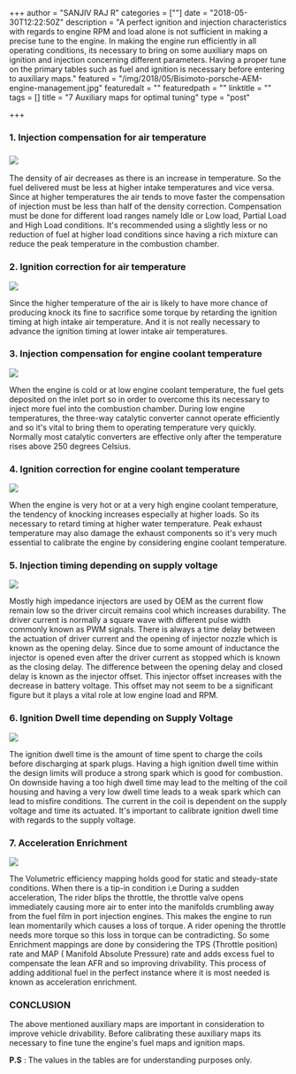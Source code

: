 +++
author = "SANJIV RAJ R"
categories = [""]
date = "2018-05-30T12:22:50Z"
description = "A perfect ignition and injection characteristics with regards to engine RPM and load alone is not sufficient in making a precise tune to the engine. In making the engine run efficiently in all operating conditions, its necessary to bring on some auxiliary maps on ignition and injection concerning different parameters. Having a proper tune on the primary tables such as fuel and ignition is necessary before entering to auxiliary maps."
featured = "/img/2018/05/Bisimoto-porsche-AEM-engine-management.jpg"
featuredalt = ""
featuredpath = ""
linktitle = ""
tags = []
title = "7 Auxiliary maps for optimal tuning"
type = "post"

+++
### 1. Injection compensation for air temperature

### ![](/img/2018/06/1111.jpg)

The density of air decreases as there is an increase in temperature. So the fuel delivered must be less at higher intake temperatures and vice versa. Since at higher temperatures the air tends to move faster the compensation of injection must be less than half of the density correction. Compensation must be done for different load ranges namely Idle or Low load, Partial Load and High Load conditions. It's recommended using a slightly less or no reduction of fuel at higher load conditions since having a rich mixture can reduce the peak temperature in the combustion chamber.

### 2. Ignition correction for air temperature

![](/img/2018/06/2222.jpg)

Since the higher temperature of the air is likely to have more chance of producing knock its fine to sacrifice some torque by retarding the ignition timing at high intake air temperature. And it is not really necessary to advance the ignition timing at lower intake air temperatures.

### 3. Injection compensation for engine coolant temperature

![](/img/2018/06/3333.jpg)

When the engine is cold or at low engine coolant temperature, the fuel gets deposited on the inlet port so in order to overcome this its necessary to inject more fuel into the combustion chamber. During low engine temperatures, the three-way catalytic converter cannot operate efficiently and so it's vital to bring them to operating temperature very quickly. Normally most catalytic converters are effective only after the temperature rises above 250 degrees Celsius.

### 4. Ignition correction for engine coolant temperature

![](/img/2018/06/4444.jpg)

When the engine is very hot or at a very high engine coolant temperature, the tendency of knocking increases especially at higher loads. So its necessary to retard timing at higher water temperature. Peak exhaust temperature may also damage the exhaust components so it's very much essential to calibrate the engine by considering engine coolant temperature.

### 5. Injection timing depending on supply voltage

![](/img/2018/06/5555.jpg)

Mostly high impedance injectors are used by OEM as the current flow remain low so the driver circuit remains cool which increases durability. The driver current is normally a square wave with different pulse width commonly known as PWM signals. There is always a time delay between the actuation of driver current and the opening of injector nozzle which is known as the opening delay. Since due to some amount of inductance the injector is opened even after the driver current as stopped which is known as the closing delay. The difference between the opening delay and closed delay is known as the injector offset. This injector offset increases with the decrease in battery voltage. This offset may not seem to be a significant figure but it plays a vital role at low engine load and RPM.

### 6. Ignition Dwell time depending on Supply Voltage

![](/img/2018/06/6666.jpg)

The ignition dwell time is the amount of time spent to charge the coils before discharging at spark plugs. Having a high ignition dwell time within the design limits will produce a strong spark which is good for combustion. On downside having a too high dwell time may lead to the melting of the coil housing and having a very low dwell time leads to a weak spark which can lead to misfire conditions. The current in the coil is dependent on the supply voltage and time its actuated. It's important to calibrate ignition dwell time with regards to the supply voltage.

### 7. Acceleration Enrichment

![](/img/2018/06/7777.jpg)

The Volumetric efficiency mapping holds good for static and steady-state conditions. When there is a tip-in condition i.e During a sudden acceleration, The rider blips the throttle, the throttle valve opens immediately causing more air to enter into the manifolds crumbling away from the fuel film in port injection engines. This makes the engine to run lean momentarily which causes a loss of torque. A rider opening the throttle needs more torque so this loss in torque can be contradicting. So some Enrichment mappings are done by considering the TPS (Throttle position) rate and MAP ( Manifold Absolute Pressure) rate and adds excess fuel to compensate the lean AFR and so improving drivability. This process of adding additional fuel in the perfect instance where it is most needed is known as acceleration enrichment.

### CONCLUSION

The above mentioned auxiliary maps are important in consideration to improve vehicle drivability. Before calibrating these auxiliary maps its necessary to fine tune the engine's fuel maps and ignition maps.

**P.S** : The values in the tables are for understanding purposes only.